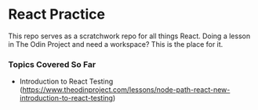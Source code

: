 # React Practice
This repo serves as a scratchwork repo for all things React. Doing a lesson in The Odin Project and need a workspace? This is the place for it. 

### Topics Covered So Far
- Introduction to React Testing (https://www.theodinproject.com/lessons/node-path-react-new-introduction-to-react-testing)

